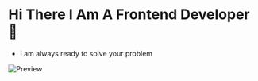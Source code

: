 # Hi There I Am A Frontend Developer 👋
* I am always ready to solve your problem 

![Preview](https://drive.google.com/uc?export=view&id=1O1BvdP7-QOZEZwiKICnA-HOTh3QuM4p5)
